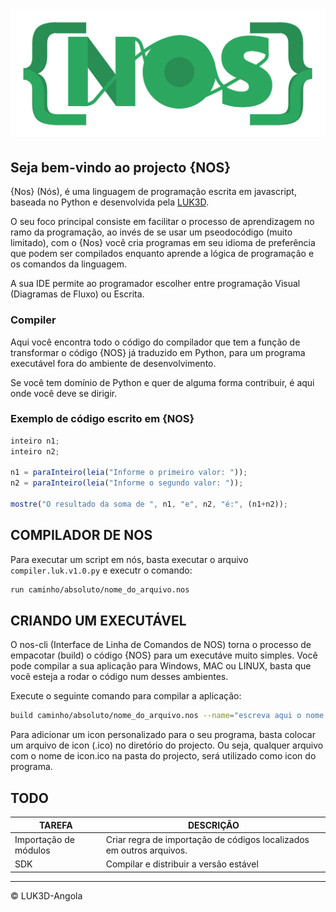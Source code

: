 # ![nos-logo](img/logo.png)

## Seja bem-vindo ao projecto {NOS}

{Nos} (Nós), é uma linguagem de programação escrita em javascript, baseada no Python e desenvolvida pela [LUK3D](http://www.luk3d.com).

O seu foco principal consiste em facilitar o processo de aprendizagem no ramo da programação, ao invés de se usar um pseodocódigo (muito limitado), com o {Nos} você cria programas em seu idioma de preferência que podem ser compilados enquanto aprende a lógica de programação e os comandos da linguagem.

A sua IDE permite ao programador escolher entre programação Visual (Diagramas de Fluxo) ou Escrita.

### Compiler

Aqui você encontra todo o código do compilador que tem a função de transformar o código {NOS} já traduzido em Python, para um programa executável fora do ambiente de desenvolvimento.

Se você tem domínio de Python e quer de alguma forma contribuir, é aqui onde você deve se dirigir.

### Exemplo de código escrito em {NOS}

```JavaScript
inteiro n1;
inteiro n2;

n1 = paraInteiro(leia("Informe o primeiro valor: "));
n2 = paraInteiro(leia("Informe o segundo valor: "));

mostre("O resultado da soma de ", n1, "e", n2, "é:", (n1+n2));
```

## COMPILADOR DE NOS

Para executar um script em nós, basta executar o arquivo `compiler.luk.v1.0.py` e executr o comando:

```sh
run caminho/absoluto/nome_do_arquivo.nos
```

## CRIANDO UM EXECUTÁVEL

O nos-cli (Interface de Linha de Comandos de NOS) torna o processo de empacotar (build) o código {NOS} para um executáve muito simples.
Você pode compilar a sua aplicação para Windows, MAC ou LINUX, basta que você esteja a rodar o código num desses ambientes.

Execute o seguinte comando para compilar a aplicação:

```sh
build caminho/absoluto/nome_do_arquivo.nos --name="escreva aqui o nome da aplicação"
```

Para adicionar um icon personalizado para o seu programa, basta colocar um arquivo de icon (.ico) no diretório do projecto. Ou seja, qualquer arquivo com o nome de icon.ico na pasta do projecto, será utilizado como icon do programa.


<!-- - [x] Write the press release
- [ ] Update the website
- [ ] Contact the media -->

## TODO

| TAREFA      | DESCRIÇÃO |
| ----------- | ----------- |
| Importação de módulos | Criar regra de importação de códigos localizados em outros arquivos.       |
|  SDK  |   Compilar e distribuir a versão estável    |

---

&copy; LUK3D-Angola
